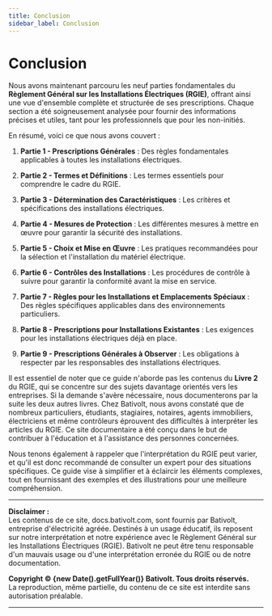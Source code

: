 ```yaml
---
title: Conclusion
sidebar_label: Conclusion
---
```


# Conclusion

Nous avons maintenant parcouru les neuf parties fondamentales du **Règlement Général sur les Installations Électriques (RGIE)**, offrant ainsi une vue d'ensemble complète et structurée de ses prescriptions. Chaque section a été soigneusement analysée pour fournir des informations précises et utiles, tant pour les professionnels que pour les non-initiés.

En résumé, voici ce que nous avons couvert :

1. **Partie 1 - Prescriptions Générales** : Des règles fondamentales applicables à toutes les installations électriques.
  
2. **Partie 2 - Termes et Définitions** : Les termes essentiels pour comprendre le cadre du RGIE.
  
3. **Partie 3 - Détermination des Caractéristiques** : Les critères et spécifications des installations électriques.
  
4. **Partie 4 - Mesures de Protection** : Les différentes mesures à mettre en œuvre pour garantir la sécurité des installations.
  
5. **Partie 5 - Choix et Mise en Œuvre** : Les pratiques recommandées pour la sélection et l'installation du matériel électrique.
  
6. **Partie 6 - Contrôles des Installations** : Les procédures de contrôle à suivre pour garantir la conformité avant la mise en service.
  
7. **Partie 7 - Règles pour les Installations et Emplacements Spéciaux** : Des règles spécifiques applicables dans des environnements particuliers.
  
8. **Partie 8 - Prescriptions pour Installations Existantes** : Les exigences pour les installations électriques déjà en place.
  
9. **Partie 9 - Prescriptions Générales à Observer** : Les obligations à respecter par les responsables des installations électriques.

Il est essentiel de noter que ce guide n'aborde pas les contenus du **Livre 2** du RGIE, qui se concentre sur des sujets davantage orientés vers les entreprises. Si la demande s'avère nécessaire, nous documenterons par la suite les deux autres livres. Chez Bativolt, nous avons constaté que de nombreux particuliers, étudiants, stagiaires, notaires, agents immobiliers, électriciens et même contrôleurs éprouvent des difficultés à interpréter les articles du RGIE. Ce site documentaire a été conçu dans le but de contribuer à l'éducation et à l'assistance des personnes concernées.

Nous tenons également à rappeler que l'interprétation du RGIE peut varier, et qu'il est donc recommandé de consulter un expert pour des situations spécifiques. Ce guide vise à simplifier et à éclaircir les éléments complexes, tout en fournissant des exemples et des illustrations pour une meilleure compréhension.

---

**Disclaimer :**  
Les contenus de ce site, docs.bativolt.com, sont fournis par Bativolt, entreprise d'électricité agréée. Destinés à un usage éducatif, ils reposent sur notre interprétation et notre expérience avec le Règlement Général sur les Installations Électriques (RGIE). Bativolt ne peut être tenu responsable d'un mauvais usage ou d'une interprétation erronée du RGIE ou de notre documentation.

**Copyright © {new Date().getFullYear()} Bativolt. Tous droits réservés.**  
La reproduction, même partielle, du contenu de ce site est interdite sans autorisation préalable.

---
